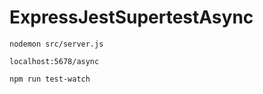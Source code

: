 # ExpressJestSupertestAsync

```
nodemon src/server.js
```

```
localhost:5678/async
```

```
npm run test-watch
```
